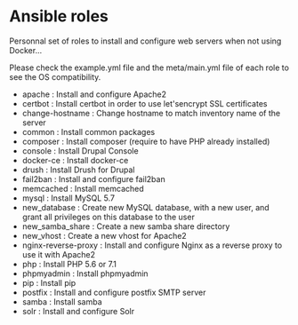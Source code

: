 # Ansible roles

Personnal set of roles to install and configure web servers when not using Docker...

Please check the example.yml file and the meta/main.yml file of each role to see the OS compatibility.

- apache : Install and configure Apache2
- certbot : Install certbot in order to use let'sencrypt SSL certificates
- change-hostname : Change hostname to match inventory name of the server
- common : Install common packages
- composer : Install composer (require to have PHP already installed)
- console : Install Drupal Console
- docker-ce : Install docker-ce
- drush : Install Drush for Drupal
- fail2ban : Install and configure fail2ban
- memcached : Install memcached
- mysql : Install MySQL 5.7
- new_database : Create new MySQL database, with a new user, and grant all privileges on this database to the user
- new_samba_share : Create a new samba share directory
- new_vhost : Create a new vhost for Apache2
- nginx-reverse-proxy : Install and configure Nginx as a reverse proxy to use it with Apache2
- php : Install PHP 5.6 or 7.1
- phpmyadmin : Install phpmyadmin
- pip : Install pip
- postfix : Install and configure postfix SMTP server
- samba : Install samba
- solr : Install and configure Solr